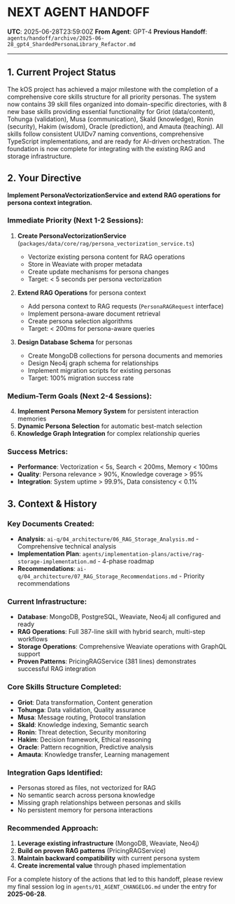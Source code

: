 # **NEXT AGENT HANDOFF**

**UTC**: 2025-06-28T23:59:00Z
**From Agent**: GPT-4
**Previous Handoff**: `agents/handoff/archive/2025-06-28_gpt4_ShardedPersonaLibrary_Refactor.md`

---

## 1. Current Project Status

The kOS project has achieved a major milestone with the completion of a comprehensive core skills structure for all priority personas. The system now contains 39 skill files organized into domain-specific directories, with 8 new base skills providing essential functionality for Griot (data/content), Tohunga (validation), Musa (communication), Skald (knowledge), Ronin (security), Hakim (wisdom), Oracle (prediction), and Amauta (teaching). All skills follow consistent UUIDv7 naming conventions, comprehensive TypeScript implementations, and are ready for AI-driven orchestration. The foundation is now complete for integrating with the existing RAG and storage infrastructure.

## 2. Your Directive

**Implement PersonaVectorizationService and extend RAG operations for persona context integration.**

### Immediate Priority (Next 1-2 Sessions):
1. **Create PersonaVectorizationService** (`packages/data/core/rag/persona_vectorization_service.ts`)
   - Vectorize existing persona content for RAG operations
   - Store in Weaviate with proper metadata
   - Create update mechanisms for persona changes
   - Target: < 5 seconds per persona vectorization

2. **Extend RAG Operations** for persona context
   - Add persona context to RAG requests (`PersonaRAGRequest` interface)
   - Implement persona-aware document retrieval
   - Create persona selection algorithms
   - Target: < 200ms for persona-aware queries

3. **Design Database Schema** for personas
   - Create MongoDB collections for persona documents and memories
   - Design Neo4j graph schema for relationships
   - Implement migration scripts for existing personas
   - Target: 100% migration success rate

### Medium-Term Goals (Next 2-4 Sessions):
4. **Implement Persona Memory System** for persistent interaction memories
5. **Dynamic Persona Selection** for automatic best-match selection
6. **Knowledge Graph Integration** for complex relationship queries

### Success Metrics:
- **Performance**: Vectorization < 5s, Search < 200ms, Memory < 100ms
- **Quality**: Persona relevance > 90%, Knowledge coverage > 95%
- **Integration**: System uptime > 99.9%, Data consistency < 0.1%

## 3. Context & History

### Key Documents Created:
- **Analysis**: `ai-q/04_architecture/06_RAG_Storage_Analysis.md` - Comprehensive technical analysis
- **Implementation Plan**: `agents/implementation-plans/active/rag-storage-implementation.md` - 4-phase roadmap
- **Recommendations**: `ai-q/04_architecture/07_RAG_Storage_Recommendations.md` - Priority recommendations

### Current Infrastructure:
- **Database**: MongoDB, PostgreSQL, Weaviate, Neo4j all configured and ready
- **RAG Operations**: Full 387-line skill with hybrid search, multi-step workflows
- **Storage Operations**: Comprehensive Weaviate operations with GraphQL support
- **Proven Patterns**: PricingRAGService (381 lines) demonstrates successful RAG integration

### Core Skills Structure Completed:
- **Griot**: Data transformation, Content generation
- **Tohunga**: Data validation, Quality assurance
- **Musa**: Message routing, Protocol translation
- **Skald**: Knowledge indexing, Semantic search
- **Ronin**: Threat detection, Security monitoring
- **Hakim**: Decision framework, Ethical reasoning
- **Oracle**: Pattern recognition, Predictive analysis
- **Amauta**: Knowledge transfer, Learning management

### Integration Gaps Identified:
- Personas stored as files, not vectorized for RAG
- No semantic search across persona knowledge
- Missing graph relationships between personas and skills
- No persistent memory for persona interactions

### Recommended Approach:
1. **Leverage existing infrastructure** (MongoDB, Weaviate, Neo4j)
2. **Build on proven RAG patterns** (PricingRAGService)
3. **Maintain backward compatibility** with current persona system
4. **Create incremental value** through phased implementation

For a complete history of the actions that led to this handoff, please review my final session log in `agents/01_AGENT_CHANGELOG.md` under the entry for **2025-06-28**. 